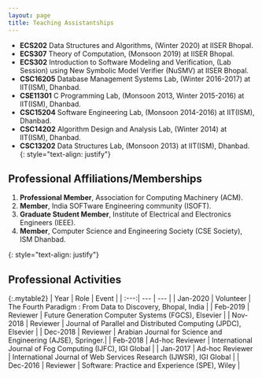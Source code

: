 ```yaml
---
layout: page
title: Teaching Assistantships
---
```

- **ECS202** Data Structures and Algorithms, (Winter 2020) at IISER Bhopal.<br>
- **ECS307** Theory of Computation, (Monsoon 2019) at IISER Bhopal.<br>
- **ECS302** Introduction to Software Modeling and Verification, (Lab Session) using New Symbolic Model Verifier (NuSMV) at IISER Bhopal.<br>
- **CSC16205** Database Management Systems Lab, (Winter 2016-2017) at IIT(ISM), Dhanbad.<br>
- **CSE11301** C Programming Lab, (Monsoon 2013, Winter 2015-2016) at IIT(ISM), Dhanbad.<br>
- **CSC15204** Software Engineering Lab, (Monsoon 2014-2016) at IIT(ISM), Dhanbad.<br>
- **CSC14202** Algorithm Design and Analysis Lab, (Winter 2014) at IIT(ISM), Dhanbad.<br>
- **CSC13202** Data Structures Lab, (Monsoon 2013) at IIT(ISM), Dhanbad.
{: style="text-align: justify"}

## Professional Affiliations/Memberships
<ol>
<li><strong>Professional Member</strong>, Association for Computing Machinery (ACM). </li>
<li><strong>Member</strong>, India SOFTware Engineering community (ISOFT). </li>
<li><strong>Graduate Student Member</strong>, Institute of Electrical and Electronics Engineers (IEEE). </li>
<li><strong>Member</strong>, Computer Science and Engineering Society (CSE Society), ISM Dhanbad. </li>
</ol>{: style="text-align: justify"}


## Professional Activities

{:.mytable2}
| Year | Role | Event |
| :---:| ---  | ---   |
| Jan-2020 | Volunteer | The Fourth Paradigm : From Data to Discovery, Bhopal, India | 
| Feb-2019 | Reviewer  | Future Generation Computer Systems (FGCS), Elsevier |
| Nov-2018 | Reviewer  | Journal of Parallel and Distributed Computing (JPDC), Elsevier |
| Dec-2018 | Reviewer  | Arabian Journal for Science and Engineering (AJSE), Springer.|
| Feb-2018 | Ad-hoc Reviewer | International Journal of Fog Computing (IJFC), IGI Global |
| Jan-2017 | Ad-hoc Reviewer | International Journal of Web Services Research (IJWSR), IGI Global |
| Dec-2016 | Reviewer        | Software: Practice and Experience (SPE), Wiley |







